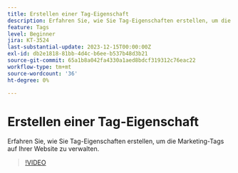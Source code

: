 ```yaml
---
title: Erstellen einer Tag-Eigenschaft
description: Erfahren Sie, wie Sie Tag-Eigenschaften erstellen, um die Marketing-Tags auf Ihrer Website zu verwalten.
feature: Tags
level: Beginner
jira: KT-3524
last-substantial-update: 2023-12-15T00:00:00Z
exl-id: db2e1818-81bb-4d4c-b6ee-b537b48d3b21
source-git-commit: 65a1b8a042fa4330a1aed8bdcf319312c76eac22
workflow-type: tm+mt
source-wordcount: '36'
ht-degree: 0%

---
```


# Erstellen einer Tag-Eigenschaft

Erfahren Sie, wie Sie Tag-Eigenschaften erstellen, um die Marketing-Tags auf Ihrer Website zu verwalten.

>[!VIDEO](https://video.tv.adobe.com/v/28727/?learn=on)
